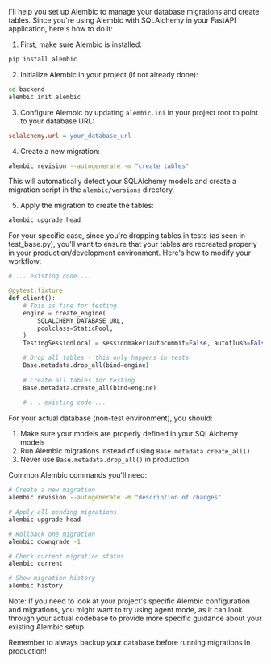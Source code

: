 I'll help you set up Alembic to manage your database migrations and create tables. Since you're using Alembic with SQLAlchemy in your FastAPI application, here's how to do it:

1. First, make sure Alembic is installed:
```bash
pip install alembic
```

2. Initialize Alembic in your project (if not already done):
```bash
cd backend
alembic init alembic
```

3. Configure Alembic by updating `alembic.ini` in your project root to point to your database URL:
```ini
sqlalchemy.url = your_database_url
```

4. Create a new migration:
```bash
alembic revision --autogenerate -m "create tables"
```
This will automatically detect your SQLAlchemy models and create a migration script in the `alembic/versions` directory.

5. Apply the migration to create the tables:
```bash
alembic upgrade head
```

For your specific case, since you're dropping tables in tests (as seen in test_base.py), you'll want to ensure that your tables are recreated properly in your production/development environment. Here's how to modify your workflow:

```python:backend/tests/integration/test_base.py
# ... existing code ...

@pytest.fixture
def client():
    # This is fine for testing
    engine = create_engine(
        SQLALCHEMY_DATABASE_URL,
        poolclass=StaticPool,
    )
    TestingSessionLocal = sessionmaker(autocommit=False, autoflush=False, bind=engine)

    # Drop all tables - this only happens in tests
    Base.metadata.drop_all(bind=engine)
    
    # Create all tables for testing
    Base.metadata.create_all(bind=engine)
    
    # ... existing code ...
```

For your actual database (non-test environment), you should:

1. Make sure your models are properly defined in your SQLAlchemy models
2. Run Alembic migrations instead of using `Base.metadata.create_all()`
3. Never use `Base.metadata.drop_all()` in production

Common Alembic commands you'll need:

```bash
# Create a new migration
alembic revision --autogenerate -m "description of changes"

# Apply all pending migrations
alembic upgrade head

# Rollback one migration
alembic downgrade -1

# Check current migration status
alembic current

# Show migration history
alembic history
```

Note: If you need to look at your project's specific Alembic configuration and migrations, you might want to try using agent mode, as it can look through your actual codebase to provide more specific guidance about your existing Alembic setup.

Remember to always backup your database before running migrations in production!
